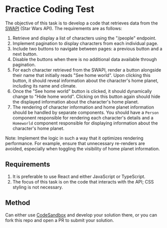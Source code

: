 # Practice Coding Test

The objective of this task is to develop a code that retrieves data from the [SWAPI](https://swapi.dev/) (Star Wars API). The requirements are as follows:
1. Retrieve and display a list of characters using the "/people" endpoint.
2. Implement pagination to display characters from each individual page.
3. Include two buttons to navigate between pages: a previous button and a next button.
4. Disable the buttons when there is no additional data available through pagination.
5. For each character retrieved from the SWAPI, render a button alongside their name that initially reads "See home world". Upon clicking this button, it should reveal information about the character's home planet, including its name and climate.
6. Once the "See home world" button is clicked, it should dynamically change to "Hide home world". Clicking on this button again should hide the displayed information about the character's home planet.
7. The rendering of character information and home planet information should be handled by separate components. You should have a `Person` component responsible for rendering each character's details and a `Homeworld` component responsible for displaying information about the character's home planet.

   
Note: Implement the logic in such a way that it optimizes rendering performance. For example, ensure that unnecessary re-renders are avoided, especially when toggling the visibility of home planet information.


## Requirements
1. It is preferable to use React and either JavaScript or TypeScript.
2. The focus of this task is on the code that interacts with the API; CSS styling is not necessary.

## Method
Can either use [CodeSandbox](http://codesandbox.io/) and develop your solution there, or you can fork this repo and open a PR to submit your solution.
